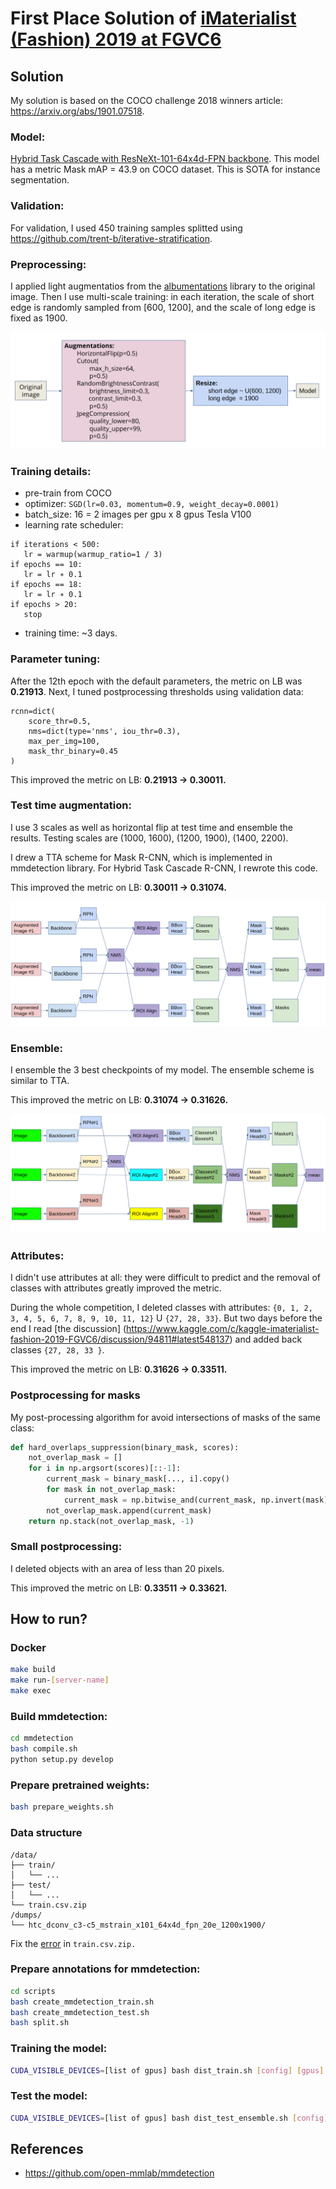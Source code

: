 # First Place Solution of [iMaterialist (Fashion) 2019 at FGVC6](https://www.kaggle.com/c/kaggle-imaterialist-fashion-2019-FGVC6/overview)

## Solution
My solution is based on the COCO challenge 2018 winners article: https://arxiv.org/abs/1901.07518. 

### Model: 
[Hybrid Task Cascade with ResNeXt-101-64x4d-FPN backbone](https://github.com/open-mmlab/mmdetection/blob/master/configs/htc/htc_dconv_c3-c5_mstrain_400_1400_x101_64x4d_fpn_20e.py). This model has a metric Mask mAP = 43.9 on COCO dataset. This is SOTA for instance segmentation.

### Validation:
For validation, I used 450 training samples splitted using https://github.com/trent-b/iterative-stratification.

### Preprocessing:
I applied light augmentatios from the [albumentations](https://github.com/albu/albumentations) library to the original image. Then I use multi-scale training: in each iteration, the scale of short edge is randomly sampled
from [600, 1200], and the scale of long edge is fixed as 1900.

![preprocessing](figures/preproc.png)

### Training details:
* pre-train from COCO
* optimizer: `SGD(lr=0.03, momentum=0.9, weight_decay=0.0001)`
* batch_size: 16 = 2 images per gpu x 8 gpus Tesla V100
* learning rate scheduler:
```
if iterations < 500:
   lr = warmup(warmup_ratio=1 / 3)
if epochs == 10:
   lr = lr ∗ 0.1
if epochs == 18:
   lr = lr ∗ 0.1
if epochs > 20:
   stop
```
* training time: ~3 days.

### Parameter tuning:
After the 12th epoch with the default parameters, the metric on LB was **0.21913**. Next, I tuned postprocessing thresholds using validation data:
```
rcnn=dict(
    score_thr=0.5,
    nms=dict(type='nms', iou_thr=0.3),
    max_per_img=100,
    mask_thr_binary=0.45
)
```

This improved the metric on LB: **0.21913 -&gt; 0.30011.**

### Test time augmentation:
I use 3 scales as well as horizontal flip at test time and ensemble the results. Testing scales are (1000, 1600), (1200, 1900), (1400, 2200). 

I drew a TTA scheme for Mask R-CNN, which is implemented in mmdetection library. For Hybrid Task Cascade R-CNN, I rewrote this code. 

This improved the metric on LB: **0.30011 -&gt; 0.31074.**

![TTA](figures/tta.png)

### Ensemble:
I ensemble the 3 best checkpoints of my model. The ensemble scheme is similar to TTA. 

This improved the metric on LB: **0.31074 -&gt; 0.31626.**

![ensemble](figures/ensemble.png)

### Attributes:
I didn't use attributes at all: they were difficult to predict and the removal of classes with attributes greatly improved the metric. 

During the whole competition, I deleted classes with attributes: `{0, 1, 2, 3, 4, 5, 6, 7, 8, 9, 10, 11, 12}` U `{27, 28, 33}`. But two days before the end I read [the discussion] (https://www.kaggle.com/c/kaggle-imaterialist-fashion-2019-FGVC6/discussion/94811#latest548137) and added back classes `{27, 28, 33 }`. 

This improved the metric on LB: **0.31626 -&gt; 0.33511.**

### Postprocessing for masks
My post-processing algorithm for avoid intersections of masks of the same class:
```python
def hard_overlaps_suppression(binary_mask, scores):
    not_overlap_mask = []
    for i in np.argsort(scores)[::-1]:
        current_mask = binary_mask[..., i].copy()
        for mask in not_overlap_mask:
            current_mask = np.bitwise_and(current_mask, np.invert(mask))
        not_overlap_mask.append(current_mask)
    return np.stack(not_overlap_mask, -1)
```

### Small postprocessing:
I deleted objects with an area of less than 20 pixels. 

This improved the metric on LB: **0.33511 -&gt; 0.33621.**

## How to run?

### Docker
```bash
make build
make run-[server-name]
make exec
```

### Build mmdetection:
```bash
cd mmdetection
bash compile.sh
python setup.py develop
```

### Prepare pretrained weights:
```bash
bash prepare_weights.sh
```

### Data structure
```
/data/
├── train/
│   └── ...
├── test/
│   └── ...
└── train.csv.zip
/dumps/
└── htc_dconv_c3-c5_mstrain_x101_64x4d_fpn_20e_1200x1900/

```
Fix the [error](https://www.kaggle.com/c/kaggle-imaterialist-fashion-2019-FGVC6/discussion/91217#latest-529042) in `train.csv.zip.`

### Prepare annotations for mmdetection:
```bash
cd scripts
bash create_mmdetection_train.sh
bash create_mmdetection_test.sh
bash split.sh
```

### Training the model:
```bash
CUDA_VISIBLE_DEVICES=[list of gpus] bash dist_train.sh [config] [gpus] [--validate] 
```

### Test the model:
```bash
CUDA_VISIBLE_DEVICES=[list of gpus] bash dist_test_ensemble.sh [config] [gpus]
```


## References
* https://github.com/open-mmlab/mmdetection